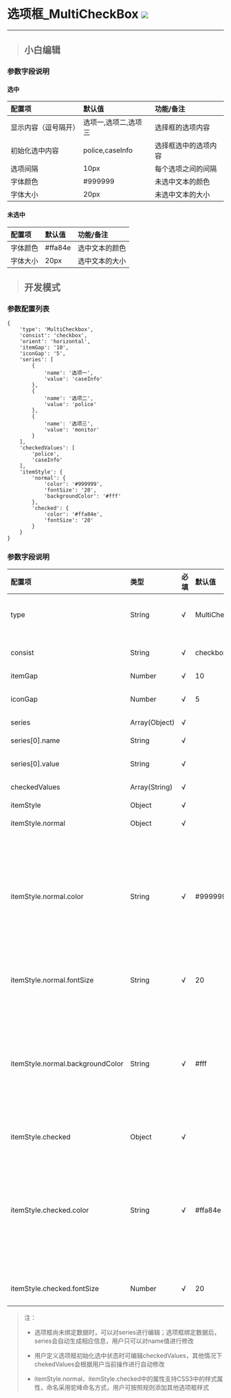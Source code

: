 # 选项框\_MultiCheckBox ![](/assets/MultiCheckBox.png)

---
> ## 小白编辑

### 参数字段说明

#### 选中
| 配置项 | 默认值  | 功能/备注 |
| :--- | :--- | :--- | 
| 显示内容（逗号隔开） | 选项一,选项二,选项三 |  选择框的选项内容   | 
| 初始化选中内容 |police,caseInfo | 选择框选中的选项内容    | 
| 选项间隔 | 10px |   每个选项之间的间隔  | 
| 字体颜色 | #999999 |  未选中文本的颜色   | 
| 字体大小 | 20px | 未选中文本的大小  | 



#### 未选中
| 配置项 | 默认值  | 功能/备注 |
| :--- | :--- | :--- | 
| 字体颜色 | #ffa84e |  选中文本的颜色   | 
| 字体大小 | 20px | 选中文本的大小  | 

> ## 开发模式

### 参数配置列表

```
{
    'type': 'MultiCheckbox',
    'consist': 'checkbox',
    'orient': 'horizontal',
    'itemGap': '10',
    'iconGap': '5',
    'series': [
        {
            'name': '选项一',
            'value': 'caseInfo'
        },
        {
            'name': '选项二',
            'value': 'police'
        },
        {
            'name': '选项三',
            'value': 'monitor'
        }
    ],
    'checkedValues': [
        'police',
        'caseInfo'
    ],
    'itemStyle': {
        'normal': {
            'color': '#999999',
            'fontSize': '20',
            'backgroundColor': '#fff'
        },
        'checked': {
            'color': '#ffa84e',
            'fontSize': '20'
        }
    }
}
```

### 参数字段说明

| 配置项 | 类型 | 必填 | 默认值 | 可选参数 | 功能/备注 |
| :--- | :--- | :--- | :--- | :--- | :--- |
| type | String | √ | MultiCheckBox |  | 控件类型——MultiCheckBox选项框，不可修改 |
| consist | String | √ | checkbox | checkbox、radio | 选项种类。checkbox多选；radio单选 |
| itemGap | Number | √ | 10 |  | 选项之间的间隔 |
| iconGap | Number | √ | 5 |  | 选项的勾选框与选项文本框之间的间隔 |
| series | Array\(Object\) | √ |  |  | 选项数据 |
| series\[0\].name | String | √ |  |  | 选项文本内容，可以重复 |
| series\[0\].value | String | √ |  |  | 选项唯一标识，不可重复 |
| checkedValues | Array\(String\) | √ |  |  | 当前为选中状态下的选项标识 |
| itemStyle | Object | √ |  |  | 选项样式 |
| itemStyle.normal | Object | √ |  |  | 选项**未选中**状态样式 |
| itemStyle.normal.color | String | √ | \#999999 | 支持CSS3中颜色的参数值，包括Color Name\(颜色名称\)、HEX、RGB、RGBA、HSL、HSLA、transparent | 选项**未选中**状态勾选框与选项文本框内的文本颜色 |
| itemStyle.normal.fontSize | String | √ | 20 | 支持CSS3中font-size的参数值 | 选项**未选中**状态勾选框与选项文本框内的文本大小 |
| itemStyle.normal.backgroundColor | String | √ | \#fff | 支持CSS3中颜色的参数值，包括Color Name\(颜色名称\)、HEX、RGB、RGBA、HSL、HSLA、transparent | 选项**未选中**状态勾选框与选项文本框内的背景颜色 |
| itemStyle.checked | Object | √ |  |  | 选项**选中**状态样式 |
| itemStyle.checked.color | String | √ | \#ffa84e | 支持CSS3中颜色的参数值，包括Color Name\(颜色名称\)、HEX、RGB、RGBA、HSL、HSLA、transparent | 选项**选中**状态勾选框与选项文本框内的文本颜色 |
| itemStyle.checked.fontSize | Number | √ | 20 | 支持CSS3中font-size的参数值 | 选项**选中**状态勾选框与选项文本框内的文本大小 |

> 注：
>
> * 选项框尚未绑定数据时，可以对series进行编辑；选项框绑定数据后，series会自动生成相应信息，用户只可以对name值进行修改
> * 用户定义选项框初始化选中状态时可编辑checkedValues，其他情况下chekedValues会根据用户当前操作进行自动修改
>
> * itemStyle.normal、itemStyle.checked中的属性支持CSS3中的样式属性，命名采用驼峰命名方式，用户可按照规则添加其他选项框样式



